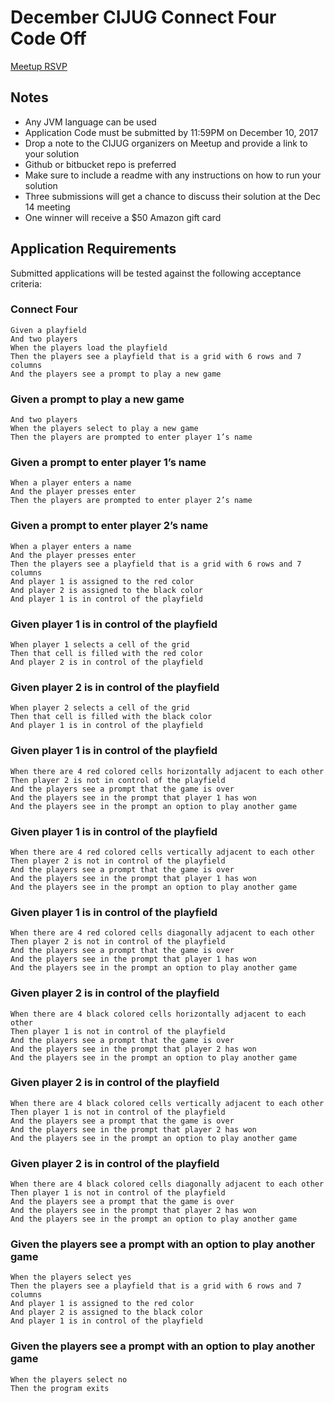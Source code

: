 # December CIJUG Connect Four Code Off
[Meetup RSVP](https://www.meetup.com/central-iowa-java-users-group/events/245203632/)

## Notes
* Any JVM language can be used
* Application Code must be submitted by 11:59PM on December 10, 2017
* Drop a note to the CIJUG organizers on Meetup and provide a link to your solution
* Github or bitbucket repo is preferred
* Make sure to include a readme with any instructions on how to run your solution
* Three submissions will get a chance to discuss their solution at the Dec 14 meeting
* One winner will receive a $50 Amazon gift card

## Application Requirements
Submitted applications will be tested against the following acceptance criteria:

### Connect Four
```
Given a playfield
And two players
When the players load the playfield
Then the players see a playfield that is a grid with 6 rows and 7 columns
And the players see a prompt to play a new game
```

### Given a prompt to play a new game
```
And two players
When the players select to play a new game
Then the players are prompted to enter player 1’s name
```

### Given a prompt to enter player 1’s name
```
When a player enters a name
And the player presses enter
Then the players are prompted to enter player 2’s name
```

### Given a prompt to enter player 2’s name
```
When a player enters a name
And the player presses enter
Then the players see a playfield that is a grid with 6 rows and 7 columns
And player 1 is assigned to the red color
And player 2 is assigned to the black color
And player 1 is in control of the playfield
```

### Given player 1 is in control of the playfield
```
When player 1 selects a cell of the grid
Then that cell is filled with the red color
And player 2 is in control of the playfield
```

### Given player 2 is in control of the playfield
```
When player 2 selects a cell of the grid
Then that cell is filled with the black color
And player 1 is in control of the playfield
```

### Given player 1 is in control of the playfield
```
When there are 4 red colored cells horizontally adjacent to each other
Then player 2 is not in control of the playfield
And the players see a prompt that the game is over
And the players see in the prompt that player 1 has won
And the players see in the prompt an option to play another game
```

### Given player 1 is in control of the playfield
```
When there are 4 red colored cells vertically adjacent to each other
Then player 2 is not in control of the playfield
And the players see a prompt that the game is over
And the players see in the prompt that player 1 has won
And the players see in the prompt an option to play another game
```

### Given player 1 is in control of the playfield
```
When there are 4 red colored cells diagonally adjacent to each other
Then player 2 is not in control of the playfield
And the players see a prompt that the game is over
And the players see in the prompt that player 1 has won
And the players see in the prompt an option to play another game
```

### Given player 2 is in control of the playfield
```
When there are 4 black colored cells horizontally adjacent to each other
Then player 1 is not in control of the playfield
And the players see a prompt that the game is over
And the players see in the prompt that player 2 has won
And the players see in the prompt an option to play another game
```

### Given player 2 is in control of the playfield
```
When there are 4 black colored cells vertically adjacent to each other
Then player 1 is not in control of the playfield
And the players see a prompt that the game is over
And the players see in the prompt that player 2 has won
And the players see in the prompt an option to play another game
```

### Given player 2 is in control of the playfield
```
When there are 4 black colored cells diagonally adjacent to each other
Then player 1 is not in control of the playfield
And the players see a prompt that the game is over
And the players see in the prompt that player 2 has won
And the players see in the prompt an option to play another game
```

### Given the players see a prompt with an option to play another game
```
When the players select yes
Then the players see a playfield that is a grid with 6 rows and 7 columns
And player 1 is assigned to the red color
And player 2 is assigned to the black color
And player 1 is in control of the playfield
```

### Given the players see a prompt with an option to play another game
```
When the players select no
Then the program exits
```
